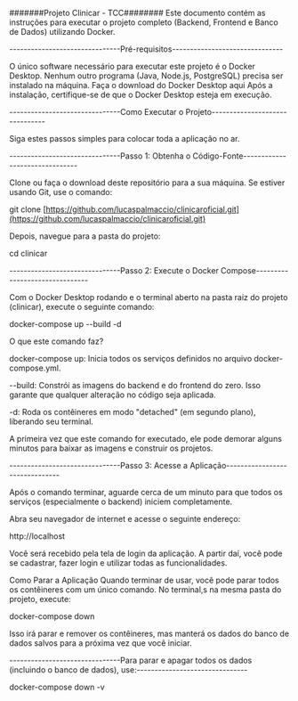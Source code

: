 #######Projeto Clinicar - TCC########
Este documento contém as instruções para executar o projeto completo (Backend, Frontend e Banco de Dados) utilizando Docker.

-------------------------------Pré-requisitos-------------------------------

O único software necessário para executar este projeto é o Docker Desktop. Nenhum outro programa (Java, Node.js, PostgreSQL) precisa ser instalado na máquina.
Faça o download do Docker Desktop aqui
Após a instalação, certifique-se de que o Docker Desktop esteja em execução.

-------------------------------Como Executar o Projeto-------------------------------

Siga estes passos simples para colocar toda a aplicação no ar.

-------------------------------Passo 1: Obtenha o Código-Fonte-------------------------------

Clone ou faça o download deste repositório para a sua máquina. Se estiver usando Git, use o comando:

git clone [https://github.com/lucaspalmaccio/clinicaroficial.git](https://github.com/lucaspalmaccio/clinicaroficial.git)

Depois, navegue para a pasta do projeto:

cd clinicar

-------------------------------Passo 2: Execute o Docker Compose-------------------------------

Com o Docker Desktop rodando e o terminal aberto na pasta raiz do projeto (clinicar), execute o seguinte comando:

docker-compose up --build -d

O que este comando faz?

docker-compose up: Inicia todos os serviços definidos no arquivo docker-compose.yml.

--build: Constrói as imagens do backend e do frontend do zero. Isso garante que qualquer alteração no código seja aplicada.

-d: Roda os contêineres em modo "detached" (em segundo plano), liberando seu terminal.

A primeira vez que este comando for executado, ele pode demorar alguns minutos para baixar as imagens e construir os projetos.

-------------------------------Passo 3: Acesse a Aplicação-------------------------------

Após o comando terminar, aguarde cerca de um minuto para que todos os serviços (especialmente o backend) iniciem completamente.

Abra seu navegador de internet e acesse o seguinte endereço:

http://localhost

Você será recebido pela tela de login da aplicação. A partir daí, você pode se cadastrar, fazer login e utilizar todas as funcionalidades.

Como Parar a Aplicação
Quando terminar de usar, você pode parar todos os contêineres com um único comando. No terminal,s na mesma pasta do projeto, execute:

docker-compose down

Isso irá parar e remover os contêineres, mas manterá os dados do banco de dados salvos para a próxima vez que você iniciar.

-------------------------------Para parar e apagar todos os dados (incluindo o banco de dados), use:-------------------------------


docker-compose down -v
